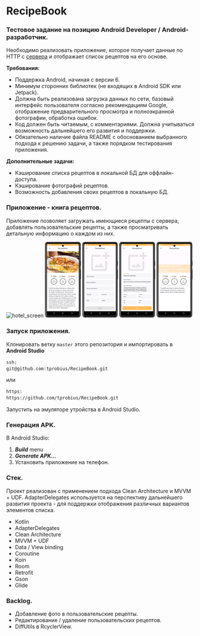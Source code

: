 # RecipeBook

### Тестовое задание на позицию Android Developer / Android-разработчик.

Необходимо реализовать приложение, которое получает данные по HTTP с [сервера](https://hf-android-app.s3-eu-west-1.amazonaws.com/android-test/recipes.json) и отображает список рецептов на его основе.

**Требования:**

- Поддержка Android, начиная с версии 6.
- Минимум сторонних библиотек (не входящих в Android SDK или Jetpack).
- Должна быть реализована загрузка данных по сети, базовый интерфейс пользователя согласно рекомендациям Google, отображение предварительного просмотра и полноэкранной фотографии, обработка ошибок.
- Код должен быть читаемым, с комментариями. Должна учитываться возможность дальнейшего его развития и поддержки.
- Обязательно наличие файла README с обоснованием выбранного подхода к решению задачи, а также порядком тестирования приложения.

**Дополнительные задачи:**

- Кэширование списка рецептов в локальной БД для оффлайн-доступа.
- Кэширование фотографий рецептов.
- Возможность добавления своих рецептов в локальную БД.

### Приложение - книга рецептов.

<p>
  Приложение позволяет загружать имеющиеся рецепты с сервера, добавлять пользовательские рецепты, а также просматривать детальную информацию о каждом из них.
</p>

<p>  
    <img src="./screenshots/Screenshot_20230925_190102.png" alt="hotel_screen" width="19%" height="auto">
    <img src="./screenshots/Screenshot_20230925_190126.png" alt="room_data" width="19%" height="auto">
    <img src="./screenshots/Screenshot_20230925_190142.png" alt="booking_screen" width="19%" height="auto">
    <img src="./screenshots/Screenshot_20230925_192000.png" alt="payment_screen" width="19%" height="auto">
    <img src="./screenshots/Screenshot_20230925_192039.png" alt="payment_screen" width="19%" height="auto">
</p>

### Запуск приложения.

Клонировать ветку `master` этого репозитория и импортировать в **Android Studio**
```bash
ssh:
git@github.com:tprobius/RecipeBook.git
```
или

```bash
https:
https://github.com/tprobius/RecipeBook.git
```

Запустить на эмуляторе утройства в Android Studio.

### Генерация APK.

В Android Studio:
1. ***Build*** menu
2. ***Generate APK...***
3. Установить приложение на телефон.

### Стек.

Проект реализован с применением подхода Clean Architecture и MVVM + UDF. 
AdapterDelegates используется на перспективу дальнейшего развития проекта - для поддержки отображения различных вариантов элементов списка.

- Kotlin
- AdapterDelegates
- Clean Architecture
- MVVM + UDF
- Data / View binding
- Coroutine
- Koin
- Room
- Retrofit
- Gson
- Glide

### Backlog.

- Добавление фото в пользовательские рецепты.
- Редактирование / удаление пользовательских рецептов.
- DiffUtils в RcyclerView.

